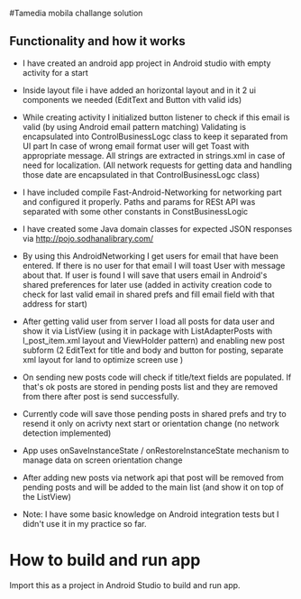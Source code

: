 #Tamedia mobila challange solution


## Functionality and how it works

- I have created an android app project in Android studio with empty activity for a start

- Inside layout file i have added an horizontal layout
  and in it 2 ui components we needed (EditText and Button vith valid ids)

- While creating activity I initialized button listener
  to check if this email is valid (by using Android email pattern matching)
  Validating is encapsulated into ControlBusinessLogc class to keep it separated from UI part
  In case of wrong email format user will get Toast with appropriate message.
  All strings are extracted in strings.xml in case of need for localization.
  (All network requests for getting data and handling those date are encapsulated in that ControlBusinessLogc class)

- I have included compile Fast-Android-Networking for networking part and configured it properly.
  Paths and params for RESt API was separated with some other constants in ConstBusinessLogic

- I have created some Java domain classes for expected JSON responses via http://pojo.sodhanalibrary.com/

- By using this AndroidNetworking I get users for email that have been entered.
  If there is no user for that email I will toast User with message about that.
  If user is found I will save that users email in Android's shared preferences for later use
  (added in activity creation code to check for last valid email in shared prefs
  and fill email field with that address for start)

- After getting valid user from server I load all posts for data user and show it via ListView
  (using it in package with ListAdapterPosts with l_post_item.xml layout and ViewHolder pattern)
  and enabling new post subform (2 EditText for title and body and button for posting, separate xml layout for land to optimize screen use )

- On sending new posts code will check if title/text fields are populated. If that's ok posts are stored in pending posts list and they are removed from there after post is send successfully.

- Currently code will save those pending posts in shared prefs and try to resend it only on acrivty next start or orientation change (no network detection implemented)

- App uses onSaveInstanceState / onRestoreInstanceState mechanism to manage data on screen orientation change

- After adding new posts via network api that post will be removed from pending posts and will be added to the main list (and show it on top of the ListView)

- Note: I have some basic knowledge on Android integration tests but I didn't use it in my practice so far.


# How to build and run app
Import this as a project in Android Studio to build and run app.
